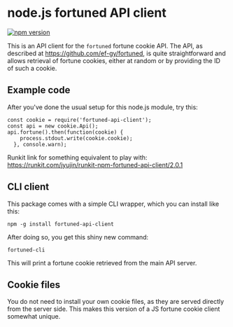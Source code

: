 # node.js fortuned API client

[![npm version](https://badge.fury.io/js/fortuned-api-client.svg)](https://badge.fury.io/js/fortuned-api-client)

This is an API client for the `fortuned` fortune cookie API. The API, as
described at https://github.com/ef-gy/fortuned, is quite straightforward and
allows retrieval of fortune cookies, either at random or by providing the ID of
such a cookie.

## Example code

After you've done the usual setup for this node.js module, try this:

    const cookie = require('fortuned-api-client');
    const api = new cookie.Api();
    api.fortune().then(function(cookie) {
        process.stdout.write(cookie.cookie);
      }, console.warn);

Runkit link for something equivalent to play with:
https://runkit.com/jyujin/runkit-npm-fortuned-api-client/2.0.1

## CLI client

This package comes with a simple CLI wrapper, which you can install like this:

    npm -g install fortuned-api-client

After doing so, you get this shiny new command:

    fortuned-cli

This will print a fortune cookie retrieved from the main API server.

## Cookie files

You do not need to install your own cookie files, as they are served directly
from the server side. This makes this version of a JS fortune cookie client
somewhat unique.
